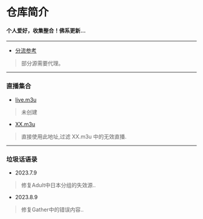 
# 仓库简介
#### 个人爱好，收集整合！佛系更新…
---
* [分流参考](https://raw.githubusercontent.com/YanG-1989/list/main/IPTV.list)  
>部分源需要代理。  
---
### 直播集合
* [live.m3u](https://raw.githubusercontent.com/YanG-1989/m3u/main/live.m3u)  
>未创建
* [XX.m3u](https://tv.iill.top/xx)  
>直接使用此地址,过滤 XX.m3u 中的无效直播.
---
### 垃圾话语录
* 2023.7.9
>修复Adult中日本分组的失效源..
* 2023.8.9
>修复Gather中的错误内容..
